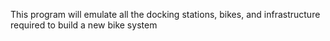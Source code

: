 This program will emulate all the docking stations, bikes, and infrastructure required to build a new bike system
